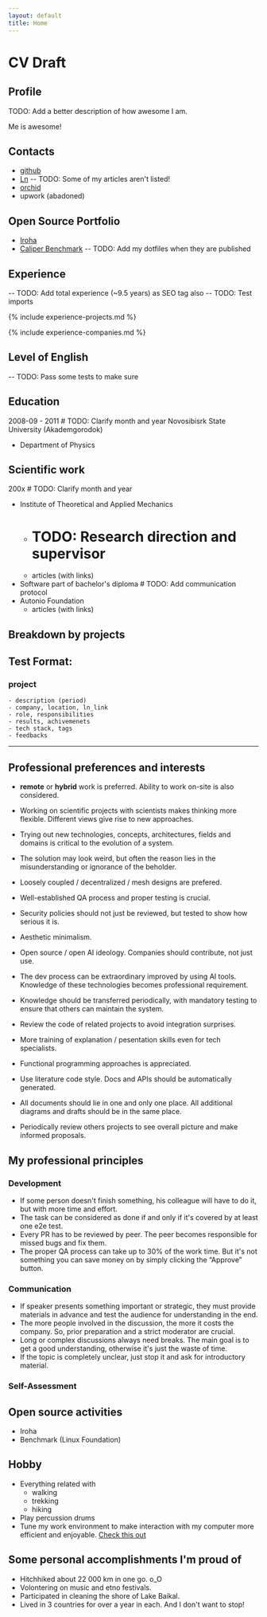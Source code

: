 ```yaml
---
layout: default
title: Home
---
```


# CV Draft


## Profile
TODO: Add a better description of how awesome I am.

Me is awesome!


## Contacts
- [github](https://github.com/stinger112)
- [Ln](https://www.linkedin.com/in/stinger112/)
-- TODO: Some of my articles aren't listed!
- [orchid](https://orcid.org/0000-0002-7868-6482)
- upwork (abadoned)


## Open Source Portfolio

- [Iroha](https://github.com/hyperledger-archives/iroha)
- [Caliper Benchmark](https://github.com/hyperledger/caliper)
-- TODO: Add my dotfiles when they are published


## Experience
-- TODO: Add total experience (~9.5 years) as SEO tag also
-- TODO: Test imports

{% include experience-projects.md %}

{% include experience-companies.md %}


## Level of English
-- TODO: Pass some tests to make sure


## Education
2008-09 - 2011 # TODO: Clarify month and year
Novosibisrk State University (Akademgorodok)
- Department of Physics


## Scientific work
200x # TODO: Clarify month and year
- Institute of Theoretical and Applied Mechanics
    - # TODO: Research direction and supervisor
    - articles (with links)
- Software part of bachelor's diploma # TODO: Add communication protocol
- Autonio Foundation
    - articles (with links)


## Breakdown by projects

Test Format:
------------------------------------------
### project
    - description (period)
    - company, location, ln_link
    - role, responsibilities
    - results, achivemenets
    - tech stack, tags
    - feedbacks
------------------------------------------


## Professional preferences and interests

- **remote** or **hybrid** work is preferred. Ability to work on-site is also considered.

- Working on scientific projects with scientists makes thinking more flexible. Different views give rise to new approaches. 
- Trying out new technologies, concepts, architectures, fields and domains is critical to the evolution of a system.
- The solution may look weird, but often the reason lies in the misunderstanding or ignorance of the beholder.
- Loosely coupled / decentralized / mesh designs are prefered.
- Well-established QA process and proper testing is crucial.
- Security policies should not just be reviewed, but tested to show how serious it is.

- Aesthetic minimalism.
- Open source / open AI ideology. Companies should contribute, not just use.
- The dev process can be extraordinary improved by using AI tools. Knowledge of these technologies becomes professional requirement.

- Knowledge should be transferred periodically, with mandatory testing to ensure that others can maintain the system.
- Review the code of related projects to avoid integration surprises.
- More training of explanation / pesentation skills even for tech specialists.

- Functional programming approaches is appreciated.
- Use literature code style. Docs and APIs should be automatically generated.
- All documents should lie in one and only one place. All additional diagrams and drafts should be in the same place.

- Periodically review others projects to see overall picture and make informed proposals.


## My professional principles
### Development
- If some person doesn't finish something, his colleague will have to do it, but with more time and effort.
- The task can be considered as done if and only if it's covered by at least one e2e test.
- Every PR has to be reviewed by peer. The peer becomes responsible for missed bugs and fix them.
- The proper QA process can take up to 30% of the work time. But it's not something you can save money on by simply clicking the “Approve” button.

### Communication
- If speaker presents something important or strategic, they must provide materials in advance and test the audience for understanding in the end.
- The more people involved in the discussion, the more it costs the company. So, prior preparation and a strict moderator are crucial.
- Long or complex discussions always need breaks. The main goal is to get a good understanding, otherwise it's just the waste of time.
- If the topic is completely unclear, just stop it and ask for introductory material.

### Self-Assessment


## Open source activities
- Iroha
- Benchmark (Linux Foundation)


## Hobby
- Everything related with
    - walking
    - trekking
    - hiking 
- Play percussion drums
- Tune my work environment to make interaction with my computer more efficient and enjoyable. [Check this out](https://github.com/stinger112/dotfiles)

## Some personal accomplishments I'm proud of
- Hitchhiked about 22 000 km in one go. o_O
- Volontering on music and etno festivals.
- Participated in cleaning the shore of Lake Baikal.
- Lived in 3 countries for over a year in each. And I don't want to stop!
